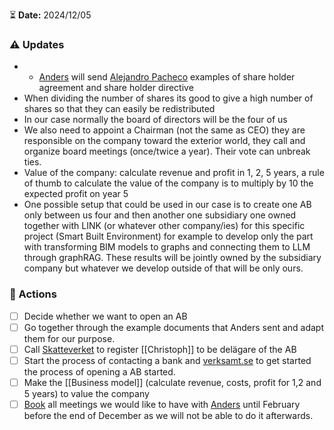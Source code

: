 ⏳ **Date:** 2024/12/05

### ⚠️ Updates

- - [Anders](mailto:anders.lycksater@celavi.se) will send [Alejandro Pacheco](mailto:alejandro.pacheco@upskiller.xyz) examples of share holder agreement and share holder directive
- When dividing the number of shares its good to give a high number of shares so that they can easily be redistributed
- In our case normally the board of directors will be the four of us
- We also need to appoint a Chairman (not the same as CEO) they are responsible on the company toward the exterior world, they call and organize board meetings (once/twice a year). Their vote can unbreak ties. 
- Value of the company: calculate revenue and profit in 1, 2, 5 years, a rule of thumb to calculate the value of the company is to multiply by 10 the expected profit on year 5
- One possible setup that could be used in our case is to create one AB only between us four and then another one subsidiary one owned together with LINK (or whatever other company/ies) for this specific project (Smart Built Environment) for example to develop only the part with transforming BIM models to graphs and connecting them to LLM through graphRAG. These results will be jointly owned by the subsidiary company but whatever we develop outside of that will be only ours.

### 🚀 Actions

- [ ] Decide whether we want to open an AB 
- [ ] Go together through the example documents that Anders sent and adapt them for our purpose.
- [ ] Call [Skatteverket](https://www.skatteverket.se/) to register [[Christoph]] to be delägare of the AB
- [ ] Start the process of contacting a bank and [verksamt.se](https://verksamt.se/mina-sidor/autentisering/logga-in?redirect=/registrera-foretag/?f=ab) to get started the process of opening a AB started.
- [ ] Make the [[Business model]] (calculate revenue, costs, profit for 1,2 and 5 years) to value the company
- [ ] [Book](https://nyforetagarcentrum.se/stockholm/radgivning/) all meetings we would like to have with [Anders](mailto:anders.lycksater@celavi.se)  until February before the end of December as we will not be able to do it afterwards.